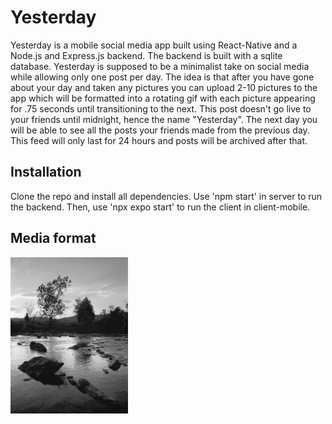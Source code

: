 # Yesterday

Yesterday is a mobile social media app built using React-Native and a Node.js and Express.js backend. The backend is built with a sqlite  database. Yesterday is supposed to be a minimalist take on social media while allowing only one post per day. The idea is that after you have gone about your day and taken any pictures you can upload 2-10 pictures to the app which will be formatted into a rotating gif with each picture appearing for .75 seconds until transitioning to the next. This post doesn't go live to your friends until midnight, hence the name "Yesterday". The next day you will be able to see all the posts your friends made from the previous day. This feed will only last for 24 hours and posts will be archived after that.

## Installation

Clone the repo and install all dependencies.  Use 'npm start' in server to run the backend. Then, use 'npx expo start' to run the client in client-mobile.

## Media format

<img src="https://github.com/anujkpatty/yesterday/blob/main/sample.gif" height="250"/>

